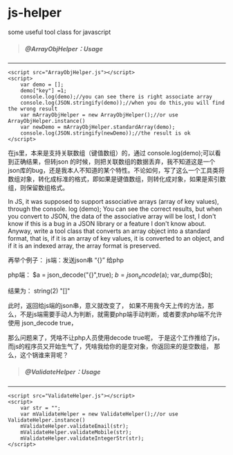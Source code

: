 # js-helper
some useful tool class for javascript

>##### @ArrayObjHelper：Usage
***
```
<script src="ArrayObjHelper.js"></script>
<script>
    var demo = [];
    demo["key"] =1;
    console.log(demo);//you can see there is right associate array
    console.log(JSON.stringify(demo));//when you do this,you will find the wrong result
    var mArrayObjHelper = new ArrayObjHelper();//or use ArrayObjHelper.instance()
    var newDemo = mArrayObjHelper.standardArray(demo);
    console.log(JSON.stringify(newDemo));//the result is ok
</script>
```

在js里，本来是支持关联数组（键值数组）的，通过 console.log(demo);可以看到正确结果，但转json 的时候，则把关联数组的数据丢弃，我不知道这是一个json库的bug，还是我本人不知道的某个特性。不论如何，写了这么一个工具类将数组对象，转化成标准的格式，即如果是键值数组，则转化成对象，如果是索引数组，则保留数组格式。

In JS, it was supposed to support associative arrays (array of key values), through the console. log (demo); You can see the correct results, but when you convert to JSON, the data of the associative array will be lost, I don't know if this is a bug in a JSON library or a feature I don't know about. Anyway, write a tool class that converts an array object into a standard format, that is, if it is an array of key values, it is converted to an object, and if it is an indexed array, the array format is preserved.

再举个例子：
js端：发送json串 “{}” 给php

php端：
$a = json_decode("{}",true);
$b = json_encode($a);
var_dump($b);

结果为：
string(2) "[]"

此时，返回给js端的json串，意义就改变了，
如果不用我今天上传的方法，那么，不是js端需要手动人为判断，就需要php端手动判断，或者要求php端不允许使用 json_decode true，

那么问题来了，凭啥不让php人员使用decode  true呢，
于是这个工作推给了js，
而js的程序员又开始生气了，凭啥我给你的是空对象，你返回来的是空数组，
那么，这个锅谁来背呢？

>##### @ValidateHelper：Usage
---
```
<script src="ValidateHelper.js"></script>
<script>
    var str = "";
    var mValidateHelper = new ValidateHelper();//or use ValidateHelper.instance()
    mValidateHelper.validateEmail(str);
    mValidateHelper.validateMobile(str);
    mValidateHelper.validateIntegerStr(str);
</script>
```


